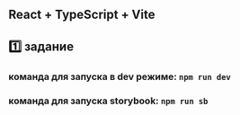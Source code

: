 ## React + TypeScript + Vite

## :one: задание

### команда для запуска в dev режиме: `npm run dev`

### команда для запуска storybook: `npm run sb`
